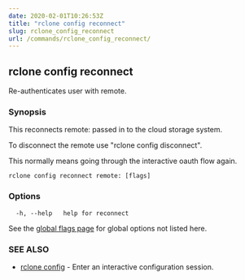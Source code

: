 ```yaml
---
date: 2020-02-01T10:26:53Z
title: "rclone config reconnect"
slug: rclone_config_reconnect
url: /commands/rclone_config_reconnect/
---
```

## rclone config reconnect

Re-authenticates user with remote.

### Synopsis


This reconnects remote: passed in to the cloud storage system.

To disconnect the remote use "rclone config disconnect".

This normally means going through the interactive oauth flow again.


```
rclone config reconnect remote: [flags]
```

### Options

```
  -h, --help   help for reconnect
```

See the [global flags page](/flags/) for global options not listed here.

### SEE ALSO

* [rclone config](/commands/rclone_config/)	 - Enter an interactive configuration session.

